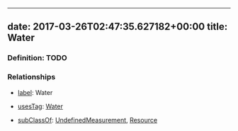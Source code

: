 
---
date: 2017-03-26T02:47:35.627182+00:00
title: Water
---
### Definition: TODO

### Relationships

* [label](http://www.w3.org/2000/01/rdf-schema#label): Water

* [usesTag](https://brickschema.org/schema/1.0/BrickFrame#usesTag): [Water](https://brickschema.org/schema/1.0/BrickTag#Water)

* [subClassOf](http://www.w3.org/2000/01/rdf-schema#subClassOf): [UndefinedMeasurement](https://brickschema.org/schema/1.0/Brick#UndefinedMeasurement), [Resource](https://brickschema.org/schema/1.0/Brick#Resource)
